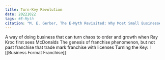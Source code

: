 ```yaml
---
title: Turn-Key Revolution
date: 20221022
tags: #E-Myth
citation: "M. E. Gerber, The E-Myth Revisited: Why Most Small Businesses Don’t Work and What to Do About It. Harper Collins, 2009."
---
```

A way of doing business that can turn chaos to order and growth when Ray Kroc first sees McDonalds
The genesis of franchise phenomenon, but not past franchise that trade mark franchise with licenses
Turning the Key: ![[Business Format Franchise]]